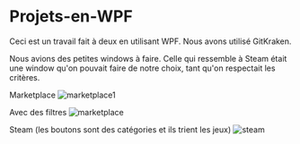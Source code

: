 # Projets-en-WPF

Ceci est un travail fait à deux en utilisant WPF. Nous avons utilisé GitKraken.

Nous avions des petites windows à faire. Celle qui ressemble à Steam était une window qu'on pouvait faire de notre choix, tant qu'on respectait les critères.

Marketplace
![marketplace1](https://github.com/vdiaferia-cstj/Projets-en-WPF/assets/70543720/8d7e0e52-ac10-4396-bf5e-a1edf39acf4f)

Avec des filtres
![marketplace](https://github.com/vdiaferia-cstj/Projets-en-WPF/assets/70543720/ee34d8e0-8a03-47ea-b6b6-a0e4ff1b7c2d)

Steam (les boutons sont des catégories et ils trient les jeux)
![steam](https://github.com/vdiaferia-cstj/Projets-en-WPF/assets/70543720/1c1d485e-c422-40a4-84ef-e51ddc527716)
